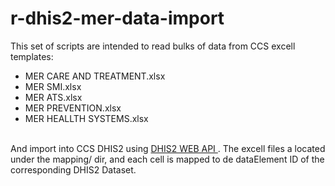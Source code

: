 # r-dhis2-mer-data-import
This set of scripts are intended to read bulks of data from  CCS excell templates:
<ul>
  <li>MER CARE AND TREATMENT.xlsx</li>
  <li>MER SMI.xlsx</li>
  <li>MER ATS.xlsx</li>
   <li>MER PREVENTION.xlsx</li>  
   <li>MER HEALLTH SYSTEMS.xlsx </li>
</ul>   </br>
And import into CCS DHIS2 using  <a href="https://docs.dhis2.org/en/develop/using-the-api/dhis-core-version-237/introduction.html"> DHIS2 WEB API </a>.
The excell files a located under the mapping/ dir, and each cell is mapped to de dataElement ID of the corresponding DHIS2 Dataset.


